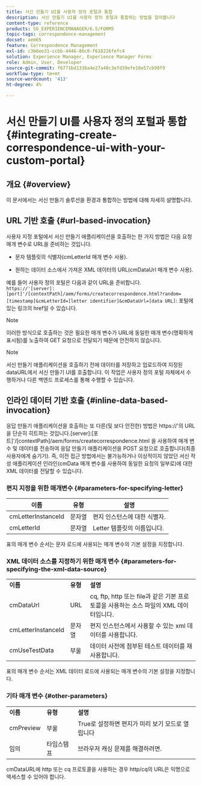 ```yaml
---
title: 서신 만들기 UI를 사용자 정의 포털과 통합
description: 서신 만들기 UI를 사용자 정의 포털과 통합하는 방법을 알아봅니다
content-type: reference
products: SG_EXPERIENCEMANAGER/6.5/FORMS
topic-tags: correspondence-management
docset: aem65
feature: Correspondence Management
exl-id: c3b6ee31-ccbb-4446-86c8-f618226fefc4
solution: Experience Manager, Experience Manager Forms
role: Admin, User, Developer
source-git-commit: f6771bd1338a4e27a48c3efd39efe18e57cb98f9
workflow-type: tm+mt
source-wordcount: '413'
ht-degree: 4%

---
```


# 서신 만들기 UI를 사용자 정의 포털과 통합{#integrating-create-correspondence-ui-with-your-custom-portal}

## 개요 {#overview}

이 문서에서는 서신 만들기 솔루션을 환경과 통합하는 방법에 대해 자세히 설명합니다.

## URL 기반 호출 {#url-based-invocation}

사용자 지정 포털에서 서신 만들기 애플리케이션을 호출하는 한 가지 방법은 다음 요청 매개 변수로 URL을 준비하는 것입니다.

* 문자 템플릿의 식별자(cmLetterId 매개 변수 사용).

* 원하는 데이터 소스에서 가져온 XML 데이터의 URL(cmDataUrl 매개 변수 사용).

예를 들어 사용자 정의 포털은 다음과 같이 URL을 준비합니다.\
`https://'[server]:[port]'/[contextPath]/aem/forms/createcorrespondence.html?random=[timestamp]&cmLetterId=[letter identifier]&cmDataUrl=[data URL]`: 포털에 있는 링크의 href일 수 있습니다.

>[!NOTE]
>
>이러한 방식으로 호출하는 것은 필요한 매개 변수가 URL에 동일한 매개 변수(명확하게 표시됨)를 노출하여 GET 요청으로 전달되기 때문에 안전하지 않습니다.

>[!NOTE]
>
>서신 만들기 애플리케이션을 호출하기 전에 데이터를 저장하고 업로드하여 지정된 dataURL에서 서신 만들기 UI를 호출합니다. 이 작업은 사용자 정의 포털 자체에서 수행하거나 다른 백엔드 프로세스를 통해 수행할 수 있습니다.

## 인라인 데이터 기반 호출 {#inline-data-based-invocation}

응답 만들기 애플리케이션을 호출하는 또 다른(및 보다 안전한) 방법은 https://&#39;의 URL을 단순히 히트하는 것입니다.[server]:[포트]&#39;/[contextPath]/aem/forms/createcorrespondence.html 을 사용하여 매개 변수 및 데이터를 전송하여 응답 만들기 애플리케이션을 POST 요청으로 호출합니다(최종 사용자에게 숨기기). 즉, 이전 접근 방법에서는 불가능하거나 이상적이지 않았던 서신 작성 애플리케이션 인라인(cmData 매개 변수를 사용하여 동일한 요청의 일부로)에 대한 XML 데이터를 전달할 수 있습니다.

### 편지 지정을 위한 매개변수 {#parameters-for-specifying-letter}

| **이름** | **유형** | **설명** |
|---|---|---|
| cmLetterInstanceId | 문자열 | 편지 인스턴스에 대한 식별자. |
| cmLetterId | 문자열 | Letter 템플릿의 이름입니다. |

표의 매개 변수 순서는 문자 로드에 사용되는 매개 변수의 기본 설정을 지정합니다.

### XML 데이터 소스를 지정하기 위한 매개 변수 {#parameters-for-specifying-the-xml-data-source}

<table>
 <tbody>
  <tr>
   <td><strong>이름</strong></td> 
   <td><strong>유형</strong></td> 
   <td><strong>설명</strong></td> 
  </tr>
  <tr>
   <td>cmDataUrl<br /> </td> 
   <td>URL</td> 
   <td>cq, ftp, http 또는 file과 같은 기본 프로토콜을 사용하는 소스 파일의 XML 데이터입니다.<br /> </td> 
  </tr>
  <tr>
   <td>cmLetterInstanceId</td> 
   <td>문자열</td> 
   <td>편지 인스턴스에서 사용할 수 있는 xml 데이터를 사용합니다.</td> 
  </tr>
  <tr>
   <td>cmUseTestData</td> 
   <td>부울</td> 
   <td>데이터 사전에 첨부된 테스트 데이터를 재사용합니다.</td> 
  </tr>
 </tbody>
</table>

표의 매개 변수 순서는 XML 데이터 로드에 사용되는 매개 변수의 기본 설정을 지정합니다.

### 기타 매개 변수 {#other-parameters}

<table>
 <tbody>
  <tr>
   <td><strong>이름</strong></td> 
   <td><strong>유형</strong></td> 
   <td><strong>설명</strong></td> 
  </tr>
  <tr>
   <td>cmPreview<br /> </td> 
   <td>부울</td> 
   <td>True로 설정하면 편지가 미리 보기 모드로 열립니다<br /> </td> 
  </tr>
  <tr>
   <td>임의</td> 
   <td>타임스탬프</td> 
   <td>브라우저 캐싱 문제를 해결하려면.</td> 
  </tr>
 </tbody>
</table>

cmDataURL에 http 또는 cq 프로토콜을 사용하는 경우 http/cq의 URL은 익명으로 액세스할 수 있어야 합니다.
